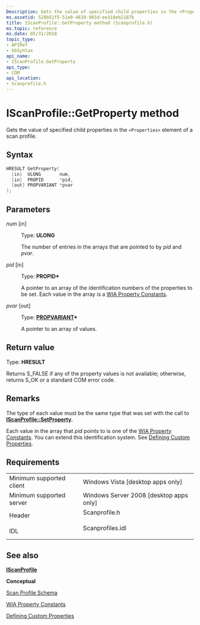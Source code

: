 ```yaml
---
Description: Gets the value of specified child properties in the <Properties> element of a scan profile.
ms.assetid: 528b51f5-51e0-4639-965d-ee318eb2187b
title: IScanProfile::GetProperty method (Scanprofile.h)
ms.topic: reference
ms.date: 05/31/2018
topic_type: 
- APIRef
- kbSyntax
api_name: 
- IScanProfile.GetProperty
api_type: 
- COM
api_location: 
- Scanprofile.h
---
```


# IScanProfile::GetProperty method

Gets the value of specified child properties in the `<Properties>` element of a scan profile.

## Syntax


```C++
HRESULT GetProperty(
  [in]  ULONG       num,
  [in]  PROPID      *pid,
  [out] PROPVARIANT *pvar
);
```



## Parameters

<dl> <dt>

*num* \[in\]
</dt> <dd>

Type: **ULONG**

The number of entries in the arrays that are pointed to by *pid* and *pvar*.

</dd> <dt>

*pid* \[in\]
</dt> <dd>

Type: **PROPID\***

A pointer to an array of the identification numbers of the properties to be set. Each value in the array is a [WIA Property Constants](-wia-wia-property-constants.md).

</dd> <dt>

*pvar* \[out\]
</dt> <dd>

Type: **[PROPVARIANT](/windows/win32/api/propidlbase/ns-propidlbase-propvariant)\***

A pointer to an array of values.

</dd> </dl>

## Return value

Type: **HRESULT**

Returns S\_FALSE if any of the property values is not available; otherwise, returns S\_OK or a standard COM error code.

## Remarks

The type of each value must be the same type that was set with the call to [**IScanProfile::SetProperty**](-wia-iscanprofile-setproperty.md).

Each value in the array that *pid* points to is one of the [WIA Property Constants](-wia-wia-property-constants.md). You can extend this identification system. See [Defining Custom Properties](-wia-defining-custom-properties.md).

## Requirements



|                                     |                                                                                             |
|-------------------------------------|---------------------------------------------------------------------------------------------|
| Minimum supported client<br/> | Windows Vista \[desktop apps only\]<br/>                                              |
| Minimum supported server<br/> | Windows Server 2008 \[desktop apps only\]<br/>                                        |
| Header<br/>                   | <dl> <dt>Scanprofile.h</dt> </dl>    |
| IDL<br/>                      | <dl> <dt>Scanprofiles.idl</dt> </dl> |



## See also

<dl> <dt>

[**IScanProfile**](-wia-iscanprofile.md)
</dt> <dt>

**Conceptual**
</dt> <dt>

[Scan Profile Schema](-wia-scan-profile-schema.md)
</dt> <dt>

[WIA Property Constants](-wia-wia-property-constants.md)
</dt> <dt>

[Defining Custom Properties](-wia-defining-custom-properties.md)
</dt> </dl>

 

 